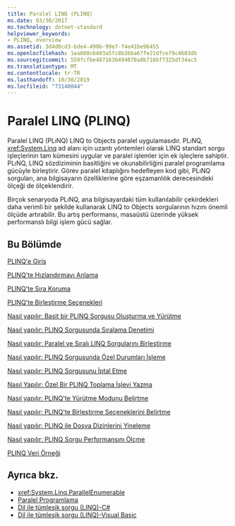 ```yaml
---
title: Paralel LINQ (PLINQ)
ms.date: 03/30/2017
ms.technology: dotnet-standard
helpviewer_keywords:
- PLINQ, overview
ms.assetid: 3d4d0cd3-bde4-490b-99e7-f4e41be96455
ms.openlocfilehash: 1ea880c6403a5fc8b26ba67fe21dfce79c4683db
ms.sourcegitcommit: 559fcfbe4871636494870a8b716bf7325df34ac5
ms.translationtype: MT
ms.contentlocale: tr-TR
ms.lasthandoff: 10/30/2019
ms.locfileid: "73140044"
---
```

# <a name="parallel-linq-plinq"></a>Paralel LINQ (PLINQ)
Paralel LINQ (PLıNQ) LINQ to Objects paralel uygulamasıdır. PLıNQ, <xref:System.Linq> ad alanı için uzantı yöntemleri olarak LINQ standart sorgu işleçlerinin tam kümesini uygular ve paralel işlemler için ek işleçlere sahiptir. PLıNQ, LINQ sözdiziminin basitliğini ve okunabilirliğini paralel programlama gücüyle birleştirir. Görev paralel kitaplığını hedefleyen kod gibi, PLıNQ sorguları, ana bilgisayarın özelliklerine göre eşzamanlılık derecesindeki ölçeği de ölçeklendirir.  
  
 Birçok senaryoda PLıNQ, ana bilgisayardaki tüm kullanılabilir çekirdekleri daha verimli bir şekilde kullanarak LINQ to Objects sorgularının hızını önemli ölçüde artırabilir. Bu artış performansı, masaüstü üzerinde yüksek performanslı bilgi işlem gücü sağlar.  
  
## <a name="in-this-section"></a>Bu Bölümde  
 [PLINQ'e Giriş](../../../docs/standard/parallel-programming/introduction-to-plinq.md)  
  
 [PLINQ'te Hızlandırmayı Anlama](../../../docs/standard/parallel-programming/understanding-speedup-in-plinq.md)  
  
 [PLINQ'te Sıra Koruma](../../../docs/standard/parallel-programming/order-preservation-in-plinq.md)  
  
 [PLINQ'te Birleştirme Seçenekleri](../../../docs/standard/parallel-programming/merge-options-in-plinq.md)  
  
 [Nasıl yapılır: Basit bir PLINQ Sorgusu Oluşturma ve Yürütme](../../../docs/standard/parallel-programming/how-to-create-and-execute-a-simple-plinq-query.md)  
  
 [Nasıl yapılır: PLINQ Sorgusunda Sıralama Denetimi](../../../docs/standard/parallel-programming/how-to-control-ordering-in-a-plinq-query.md)  
  
 [Nasıl yapılır: Paralel ve Sıralı LINQ Sorgularını Birleştirme](../../../docs/standard/parallel-programming/how-to-combine-parallel-and-sequential-linq-queries.md)  
  
 [Nasıl yapılır: PLINQ Sorgusunda Özel Durumları İşleme](../../../docs/standard/parallel-programming/how-to-handle-exceptions-in-a-plinq-query.md)  
  
 [Nasıl yapılır: PLINQ Sorgusunu İptal Etme](../../../docs/standard/parallel-programming/how-to-cancel-a-plinq-query.md)  
  
 [Nasıl Yapılır: Özel Bir PLINQ Toplama İşlevi Yazma](../../../docs/standard/parallel-programming/how-to-write-a-custom-plinq-aggregate-function.md)  
  
 [Nasıl yapılır: PLINQ'te Yürütme Modunu Belirtme](../../../docs/standard/parallel-programming/how-to-specify-the-execution-mode-in-plinq.md)  
  
 [Nasıl yapılır: PLINQ'te Birleştirme Seçeneklerini Belirtme](../../../docs/standard/parallel-programming/how-to-specify-merge-options-in-plinq.md)  
  
 [Nasıl yapılır: PLINQ ile Dosya Dizinlerini Yineleme](../../../docs/standard/parallel-programming/how-to-iterate-file-directories-with-plinq.md)  
  
 [Nasıl yapılır: PLINQ Sorgu Performansını Ölçme](../../../docs/standard/parallel-programming/how-to-measure-plinq-query-performance.md)  
  
 [PLINQ Veri Örneği](../../../docs/standard/parallel-programming/plinq-data-sample.md)  
  
## <a name="see-also"></a>Ayrıca bkz.

- <xref:System.Linq.ParallelEnumerable>
- [Paralel Programlama](../../../docs/standard/parallel-programming/index.md)
- [Dil ile tümleşik sorgu (LINQ)-C#](../../csharp/programming-guide/concepts/linq/index.md)  
- [Dil ile tümleşik sorgu (LINQ)-Visual Basic](../../visual-basic/programming-guide/concepts/linq/index.md)  
